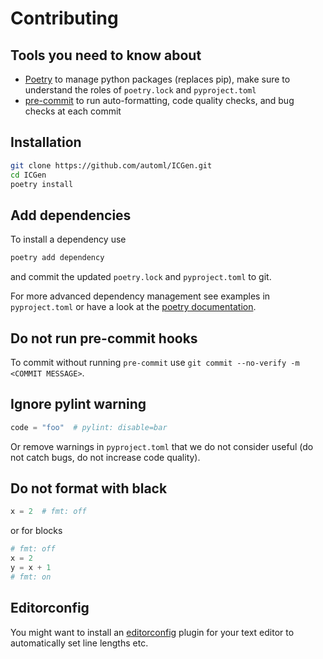 # Contributing

## Tools you need to know about

* [Poetry](https://python-poetry.org/docs/) to manage python packages (replaces pip), make sure to understand the roles of `poetry.lock` and `pyproject.toml`
* [pre-commit](https://pre-commit.com/) to run auto-formatting, code quality checks, and bug checks at each commit

## Installation

```bash
git clone https://github.com/automl/ICGen.git
cd ICGen
poetry install
```

## Add dependencies

To install a dependency use

```bash
poetry add dependency
```

and commit the updated `poetry.lock` and `pyproject.toml` to git.

For more advanced dependency management see examples in `pyproject.toml` or have a look at the [poetry documentation](https://python-poetry.org/).

## Do not run pre-commit hooks

To commit without running `pre-commit` use `git commit --no-verify -m <COMMIT MESSAGE>`.

## Ignore pylint warning

```python
code = "foo"  # pylint: disable=bar
```

Or remove warnings in `pyproject.toml` that we do not consider useful (do not catch bugs, do not increase code quality).

## Do not format with black

```python
x = 2  # fmt: off
```

or for blocks

```python
# fmt: off
x = 2
y = x + 1
# fmt: on

```

## Editorconfig

You might want to install an [editorconfig](https://editorconfig.org/) plugin for your text editor to automatically set line lengths etc.
